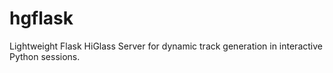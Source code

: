 # hgflask

Lightweight Flask HiGlass Server for dynamic track generation in interactive Python sessions.
